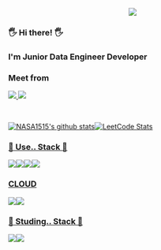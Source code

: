 
<p align='center'>
    <img src="https://capsule-render.vercel.app/api?type=waving&color=auto&height=300&section=header&text=I'am%20NASA1515&fontSize=90&animation=fadeIn&fontAlignY=38&desc=learning%20and%20Working%20up%20Data%20Enginnering%20From%20Korea!&descAlignY=51&descAlign=62"/>
</p>

### 🖐 Hi there! 🖐
### I'm Junior Data Engineer Developer
### Meet from <div align = "center">
<a href="https://nasa1515.com/"><img src="https://img.shields.io/badge/DevBlog-6799FF?style=flat-square&logo=Micro.blog&logoColor=white"/><a href="mailto:ws.nasa1515@gmail.com"> <img src="https://img.shields.io/badge/Gmail-D44638?style=flat-square&logo=Gmail&logoColor=white"/>

<br/>

![NASA1515's github stats](https://github-readme-stats.vercel.app/api?username=nasa1515&show_icons=true&theme=radical)![LeetCode Stats](https://leetcode.card.workers.dev/nasa1515?theme=nord&font=&extension=null)

### 📖 Use.. Stack 📖
 <img src="https://img.shields.io/badge/Python-007396?style=flat-square&logo=Python&logoColor=white"/><img src="https://img.shields.io/badge/Bash,Shell-A9A9A9?style=flat-square&logo=gnubash&logoColor=white"/><img src="https://img.shields.io/badge/Spark-FF7F50?style=flat-square&logo=apachespark&logoColor=white"/><img src="https://img.shields.io/badge/MySQL-4479A1?style=flat-square&logo=MySQL&logoColor=white"/>
 
### CLOUD 

 <img src="https://img.shields.io/badge/Azure-1E90FF?style=flat-square&logo=icloud&logoColor=white"/><img src="https://img.shields.io/badge/GCP-FFE5CC?style=flat-square&logo=googlecloud&logoColor=white"/>

### 📖 Studing.. Stack 📖

<img src="https://img.shields.io/badge/Docker-4479A1?style=flat-square&logo=docker&logoColor=white"/><img src="https://img.shields.io/badge/Kubernetes-4479A1?style=flat-square&logo=kubernetes&logoColor=white"/>

</div>

